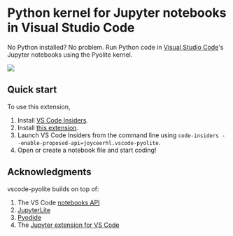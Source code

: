 # Python kernel for Jupyter notebooks in Visual Studio Code

No Python installed? No problem. Run Python code in [Visual Studio Code](https://code.visualstudio.com/)'s Jupyter notebooks using the Pyolite kernel.

<img src=https://raw.githubusercontent.com/joyceerhl/vscode-pyolite/main/images/demo.gif>

 ## Quick start

To use this extension,
1. Install [VS Code Insiders](https://code.visualstudio.com/insiders).
1. Install [this extension](https://marketplace.visualstudio.com/items?itemName=joyceerhl.vscode-pyolite).
1. Launch VS Code Insiders from the command line using `code-insiders --enable-proposed-api=joyceerhl.vscode-pyolite`.
1. Open or create a notebook file and start coding!

## Acknowledgments

vscode-pyolite builds on top of:
1. The VS Code [notebooks API](https://code.visualstudio.com/api/extension-guides/notebook)
2. [JupyterLite](https://github.com/jtpio/jupyterlite)
3. [Pyodide](https://pyodide.org/en/stable/development/core.html)
4. The [Jupyter extension for VS Code](https://marketplace.visualstudio.com/items?itemName=ms-toolsai.jupyter)

